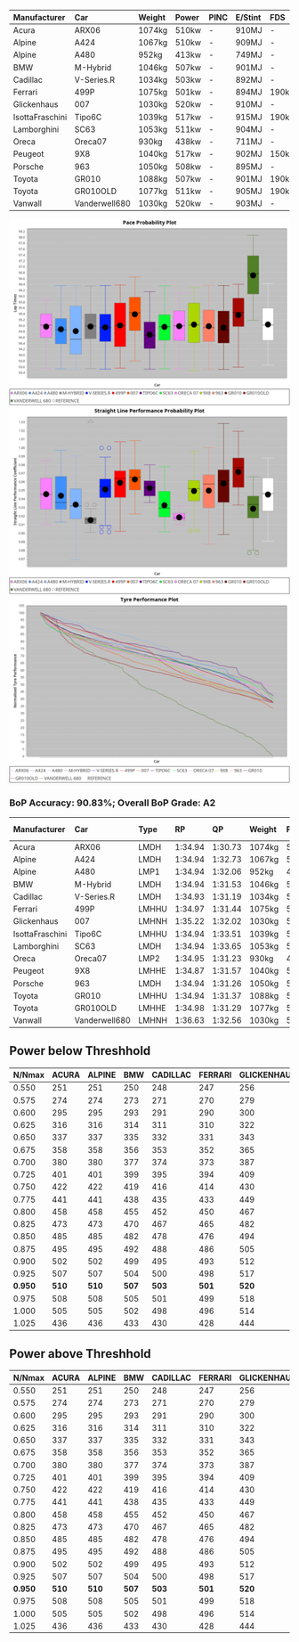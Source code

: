 |Manufacturer|Car|Weight|Power|PINC|E/Stint|FDS|
|:-|:-|:-|:-|:-|:-|:-|
|Acura|ARX06|1074kg|510kw|-|910MJ|-|
|Alpine|A424|1067kg|510kw|-|909MJ|-|
|Alpine|A480|952kg|413kw|-|749MJ|-|
|BMW|M-Hybrid|1046kg|507kw|-|901MJ|-|
|Cadillac|V-Series.R|1034kg|503kw|-|892MJ|-|
|Ferrari|499P|1075kg|501kw|-|894MJ|190kph|
|Glickenhaus|007|1030kg|520kw|-|910MJ|-|
|IsottaFraschini|Tipo6C|1039kg|517kw|-|915MJ|190kph|
|Lamborghini|SC63|1053kg|511kw|-|904MJ|-|
|Oreca|Oreca07|930kg|438kw|-|711MJ|-|
|Peugeot|9X8|1040kg|517kw|-|902MJ|150kph|
|Porsche|963|1050kg|508kw|-|895MJ|-|
|Toyota|GR010|1088kg|507kw|-|901MJ|190kph|
|Toyota|GR010OLD|1077kg|511kw|-|905MJ|190kph|
|Vanwall|Vanderwell680|1030kg|520kw|-|903MJ|-|

![PACECHART](./IMG/ACOMETHOD.png)
![STRAIGHTLINEPERFORMANCECHART](./IMG/ACOMETHOD_sp.png)
![TYREPERFORMANCECHART](./IMG/ACOMETHOD_tw.png)

### BoP Accuracy: 90.83%; Overall BoP Grade: A2
|Manufacturer|Car|Type|RP|QP|Weight|Power¹|Threshhold|PINC|Power²|E/Stint|AVG Vmax|FDS|RDLC|L/Stint|BOP-Grade|ModelAccuracy|ModelPoints|Match%|
|:-|:-|:-|:-|:-|:-|:-|:-|:-|:-|:-|:-|:-|:-|:-|:-|:-|:-|:-|
|Acura|ARX06|LMDH|1:34.94|1:30.73|1074kg|510kw|210.0kph|-|510kw|910MJ|298.37kph|-|0.99|40|+B2|100.00%|995|81.10%|
|Alpine|A424|LMDH|1:34.94|1:32.73|1067kg|510kw|210.0kph|-|510kw|909MJ|298.33kph|-|0.99|40|~A1|80.53%|517|100.00%|
|Alpine|A480|LMP1|1:34.94|1:32.06|952kg|413kw|210.0kph|-|413kw|749MJ|294.34kph|-|0.97|37|~A1|59.62%|840|100.00%|
|BMW|M-Hybrid|LMDH|1:34.94|1:31.53|1046kg|507kw|210.0kph|-|507kw|901MJ|295.40kph|-|1.02|40|~A1|98.60%|1690|95.01%|
|Cadillac|V-Series.R|LMDH|1:34.93|1:31.19|1034kg|503kw|210.0kph|-|503kw|892MJ|299.66kph|-|1.03|40|~A1|88.58%|2033|100.00%|
|Ferrari|499P|LMHHU|1:34.97|1:31.44|1075kg|501kw|210.0kph|-|501kw|894MJ|299.77kph|190kph|1.02|40|~A1|84.67%|2303|100.00%|
|Glickenhaus|007|LMHNH|1:35.22|1:32.02|1030kg|520kw|210.0kph|-|520kw|910MJ|303.42kph|-|0.96|40|~A1|96.64%|1639|100.00%|
|IsottaFraschini|Tipo6C|LMHHU|1:34.94|1:33.51|1039kg|517kw|210.0kph|-|517kw|915MJ|301.24kph|190kph|1.07|40|+B1|66.67%|96|89.42%|
|Lamborghini|SC63|LMDH|1:34.94|1:33.65|1053kg|511kw|210.0kph|-|511kw|904MJ|297.11kph|-|1.04|40|+B1|96.77%|419|89.93%|
|Oreca|Oreca07|LMP2|1:34.95|1:31.23|930kg|438kw|210.0kph|-|438kw|711MJ|296.14kph|-|0.97|37|+B2|100.00%|2206|83.51%|
|Peugeot|9X8|LMHHE|1:34.87|1:31.57|1040kg|517kw|210.0kph|-|517kw|902MJ|299.88kph|150kph|1.02|40|~A1|87.16%|2572|97.41%|
|Porsche|963|LMDH|1:34.94|1:31.26|1050kg|508kw|210.0kph|-|508kw|895MJ|299.72kph|-|1.01|40|~A1|93.05%|5740|98.24%|
|Toyota|GR010|LMHHU|1:34.94|1:31.37|1088kg|507kw|210.0kph|-|507kw|901MJ|299.62kph|190kph|1.01|40|~A1|90.17%|3255|99.48%|
|Toyota|GR010OLD|LMHHE|1:34.98|1:31.29|1077kg|511kw|210.0kph|-|511kw|905MJ|302.42kph|190kph|1.02|40|~A1|85.24%|1322|100.00%|
|Vanwall|Vanderwell680|LMHNH|1:36.63|1:32.56|1030kg|520kw|210.0kph|-|520kw|903MJ|297.20kph|-|1.01|40|+Ω1|91.33%|611|28.42%|

## Power below Threshhold
|N/Nmax|ACURA|ALPINE|BMW|CADILLAC|FERRARI|GLICKENHAUS|ISOTTAFRASCHINI|LAMBORGHINI|ORECA|PEUGEOT|PORSCHE|TOYOTA|TOYOTA|VANWALL|​|RPM|A480|
|:-|:-|:-|:-|:-|:-|:-|:-|:-|:-|:-|:-|:-|:-|:-|:-|:-|:-|
|0.550|251|251|250|248|247|256|255|252|216|255|250|250|252|256|​|--|-|
|0.575|274|274|273|271|270|279|278|275|235|278|273|273|275|279|​|--|-|
|0.600|295|295|293|291|290|300|298|295|253|298|293|293|295|300|​|--|-|
|0.625|316|316|314|311|310|322|320|316|271|320|314|314|316|322|​|--|-|
|0.650|337|337|335|332|331|343|341|337|289|341|335|335|337|343|​|--|-|
|0.675|358|358|356|353|352|365|363|359|308|363|357|356|359|365|​|--|-|
|0.700|380|380|377|374|373|387|385|380|326|385|378|377|380|387|​|--|-|
|0.725|401|401|399|395|394|409|407|402|344|407|399|399|402|409|​|--|-|
|0.750|422|422|419|416|414|430|427|422|362|427|420|419|422|430|​|--|-|
|0.775|441|441|438|435|433|449|446|441|378|446|439|438|441|449|​|5000|242|
|0.800|458|458|455|452|450|467|464|459|393|464|456|455|459|467|​|5500|286|
|0.825|473|473|470|467|465|482|479|474|406|479|471|470|474|482|​|6000|320|
|0.850|485|485|482|478|476|494|491|485|417|491|483|482|485|494|​|6500|361|
|0.875|495|495|492|488|486|505|502|496|425|502|493|492|496|505|​|7000|404|
|0.900|502|502|499|495|493|512|509|503|431|509|500|499|503|512|​|7500|414|
|0.925|507|507|504|500|498|517|514|508|435|514|505|504|508|517|​|8000|410|
|**0.950**|**510**|**510**|**507**|**503**|**501**|**520**|**517**|**511**|**438**|**517**|**508**|**507**|**511**|**520**|**​**|**8500**|**413**|
|0.975|508|508|505|501|499|518|515|509|437|515|506|505|509|518|​|9000|207|
|1.000|505|505|502|498|496|514|511|505|433|511|503|502|505|514|​|--|-|
|1.025|436|436|433|430|428|444|441|436|374|441|434|433|436|444|​|--|-|

## Power above Threshhold
|N/Nmax|ACURA|ALPINE|BMW|CADILLAC|FERRARI|GLICKENHAUS|ISOTTAFRASCHINI|LAMBORGHINI|ORECA|PEUGEOT|PORSCHE|TOYOTA|TOYOTA|VANWALL|​|RPM|A480|
|:-|:-|:-|:-|:-|:-|:-|:-|:-|:-|:-|:-|:-|:-|:-|:-|:-|:-|
|0.550|251|251|250|248|247|256|255|252|216|255|250|250|252|256|​|--|-|
|0.575|274|274|273|271|270|279|278|275|235|278|273|273|275|279|​|--|-|
|0.600|295|295|293|291|290|300|298|295|253|298|293|293|295|300|​|--|-|
|0.625|316|316|314|311|310|322|320|316|271|320|314|314|316|322|​|--|-|
|0.650|337|337|335|332|331|343|341|337|289|341|335|335|337|343|​|--|-|
|0.675|358|358|356|353|352|365|363|359|308|363|357|356|359|365|​|--|-|
|0.700|380|380|377|374|373|387|385|380|326|385|378|377|380|387|​|--|-|
|0.725|401|401|399|395|394|409|407|402|344|407|399|399|402|409|​|--|-|
|0.750|422|422|419|416|414|430|427|422|362|427|420|419|422|430|​|--|-|
|0.775|441|441|438|435|433|449|446|441|378|446|439|438|441|449|​|5000|242|
|0.800|458|458|455|452|450|467|464|459|393|464|456|455|459|467|​|5500|286|
|0.825|473|473|470|467|465|482|479|474|406|479|471|470|474|482|​|6000|320|
|0.850|485|485|482|478|476|494|491|485|417|491|483|482|485|494|​|6500|361|
|0.875|495|495|492|488|486|505|502|496|425|502|493|492|496|505|​|7000|404|
|0.900|502|502|499|495|493|512|509|503|431|509|500|499|503|512|​|7500|414|
|0.925|507|507|504|500|498|517|514|508|435|514|505|504|508|517|​|8000|410|
|**0.950**|**510**|**510**|**507**|**503**|**501**|**520**|**517**|**511**|**438**|**517**|**508**|**507**|**511**|**520**|**​**|**8500**|**413**|
|0.975|508|508|505|501|499|518|515|509|437|515|506|505|509|518|​|9000|207|
|1.000|505|505|502|498|496|514|511|505|433|511|503|502|505|514|​|--|-|
|1.025|436|436|433|430|428|444|441|436|374|441|434|433|436|444|​|--|-|
